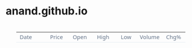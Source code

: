 # anand.github.io
# 
<head>
<meta http-equiv=Content-Type content="text/html; charset=utf-8">
<meta name=ProgId content=Excel.Sheet>
<meta name=Generator content="Microsoft Excel 12">
<link rel=File-List href="book4_files/filelist.xml">
<style id="book4_18172_Styles">
<!--table
	{mso-displayed-decimal-separator:"\.";
	mso-displayed-thousand-separator:"\,";}
.xl1518172
	{padding-top:1px;
	padding-right:1px;
	padding-left:1px;
	mso-ignore:padding;
	color:black;
	font-size:11.0pt;
	font-weight:400;
	font-style:normal;
	text-decoration:none;
	font-family:Calibri, sans-serif;
	mso-font-charset:0;
	mso-number-format:General;
	text-align:general;
	vertical-align:bottom;
	mso-background-source:auto;
	mso-pattern:auto;
	white-space:nowrap;}
.xl6318172
	{color:#66758A;
	font-size:11.0pt;
	font-weight:400;
	font-style:normal;
	text-decoration:none;
	font-family:"Segoe UI", sans-serif;
	mso-font-charset:0;
	mso-number-format:"\[ENG\]\[$-409\]d\\-mmm\\-yy\;\@";
	text-align:left;
	vertical-align:middle;
	border-top:none;
	border-right:none;
	border-bottom:1.0pt solid #E3EAF2;
	border-left:none;
	mso-background-source:auto;
	mso-pattern:auto;
	white-space:nowrap;
	padding-left:9px;
	mso-char-indent-count:1;}
.xl6418172
	{padding-top:1px;
	padding-right:1px;
	padding-left:1px;
	mso-ignore:padding;
	color:#66758A;
	font-size:11.0pt;
	font-weight:400;
	font-style:normal;
	text-decoration:none;
	font-family:"Segoe UI", sans-serif;
	mso-font-charset:0;
	mso-number-format:Fixed;
	text-align:center;
	vertical-align:middle;
	border-top:none;
	border-right:none;
	border-bottom:1.0pt solid #E3EAF2;
	border-left:none;
	mso-background-source:auto;
	mso-pattern:auto;
	white-space:nowrap;}
.xl6518172
	{padding-top:1px;
	padding-right:1px;
	padding-left:1px;
	mso-ignore:padding;
	color:#66758A;
	font-size:11.0pt;
	font-weight:400;
	font-style:normal;
	text-decoration:none;
	font-family:"Segoe UI", sans-serif;
	mso-font-charset:0;
	mso-number-format:General;
	text-align:center;
	vertical-align:middle;
	border-top:none;
	border-right:none;
	border-bottom:1.0pt solid #E3EAF2;
	border-left:none;
	mso-background-source:auto;
	mso-pattern:auto;
	white-space:nowrap;}
-->
</style>
</head>

<body>
<!--[if !excel]>&nbsp;&nbsp;<![endif]-->
<!--The following information was generated by Microsoft Office Excel's Publish
as Web Page wizard.-->
<!--If the same item is republished from Excel, all information between the DIV
tags will be replaced.-->
<!----------------------------->
<!--START OF OUTPUT FROM EXCEL PUBLISH AS WEB PAGE WIZARD -->
<!----------------------------->

<div id="book4_18172" align=center x:publishsource="Excel">

<table border=0 cellpadding=0 cellspacing=0 width=448 style='border-collapse:
 collapse;table-layout:fixed;width:336pt'>
 <col width=64 span=7 style='width:48pt'>
 <tr height=23 style='height:17.25pt'>
  <td height=23 class=xl6318172 width=64 style='height:17.25pt;width:48pt'>Date</td>
  <td class=xl6418172 width=64 style='width:48pt'>Price</td>
  <td class=xl6418172 width=64 style='width:48pt'>Open</td>
  <td class=xl6418172 width=64 style='width:48pt'>High</td>
  <td class=xl6418172 width=64 style='width:48pt'>Low</td>
  <td class=xl6518172 width=64 style='width:48pt'>Volume</td>
  <td class=xl6518172 width=64 style='width:48pt'>Chg%</td>
 </tr>
 <![if supportMisalignedColumns]>
 <tr height=0 style='display:none'>
  <td width=64 style='width:48pt'></td>
  <td width=64 style='width:48pt'></td>
  <td width=64 style='width:48pt'></td>
  <td width=64 style='width:48pt'></td>
  <td width=64 style='width:48pt'></td>
  <td width=64 style='width:48pt'></td>
  <td width=64 style='width:48pt'></td>
 </tr>
 <![endif]>
</table>

</div>


<!----------------------------->
<!--END OF OUTPUT FROM EXCEL PUBLISH AS WEB PAGE WIZARD-->
<!----------------------------->
</body>

